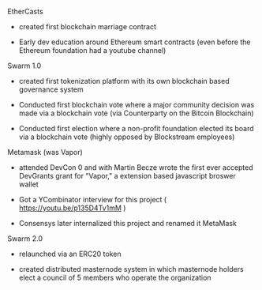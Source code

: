 

EtherCasts 

- created first blockchain marriage contract 

- Early dev education around Ethereum smart contracts (even before the Ethereum foundation had a youtube channel) 

Swarm 1.0 

- created first tokenization platform with its own blockchain based governance system 

- Conducted first blockchain vote where a major community decision was made via a blockchain vote (via Counterparty on the Bitcoin Blockchain) 

- Conducted first election where a non-profit foundation elected its board via a blockchain vote (highly opposed by Blockstream employees) 

Metamask (was Vapor)

 - attended DevCon 0 and with Martin Becze wrote the first ever accepted DevGrants grant for "Vapor," a extension based javascript broswer wallet 

 - Got a YCombinator interview for this project ( https://youtu.be/p135D4Tv1mM )

 - Consensys later internalized this project and renamed it MetaMask

Swarm 2.0 

  - relaunched via an ERC20 token 

  - created distributed masternode system in which masternode holders elect a council of 5 members who operate the organization

 

  


 
